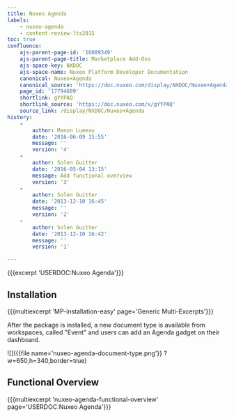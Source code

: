 ```yaml
---
title: Nuxeo Agenda
labels:
    - nuxeo-agenda
    - content-review-lts2015
toc: true
confluence:
    ajs-parent-page-id: '16089349'
    ajs-parent-page-title: Marketplace Add-Ons
    ajs-space-key: NXDOC
    ajs-space-name: Nuxeo Platform Developer Documentation
    canonical: Nuxeo+Agenda
    canonical_source: 'https://doc.nuxeo.com/display/NXDOC/Nuxeo+Agenda'
    page_id: '17794689'
    shortlink: gYYPAQ
    shortlink_source: 'https://doc.nuxeo.com/x/gYYPAQ'
    source_link: /display/NXDOC/Nuxeo+Agenda
history:
    - 
        author: Manon Lumeau
        date: '2016-06-09 15:55'
        message: ''
        version: '4'
    - 
        author: Solen Guitter
        date: '2016-05-04 13:15'
        message: Add functional overview
        version: '3'
    - 
        author: Solen Guitter
        date: '2013-12-10 16:45'
        message: ''
        version: '2'
    - 
        author: Solen Guitter
        date: '2013-12-10 16:42'
        message: ''
        version: '1'

---
```

{{{excerpt 'USERDOC:Nuxeo Agenda'}}}

## Installation

{{{multiexcerpt 'MP-installation-easy' page='Generic Multi-Excerpts'}}}

After the package is installed, a new document type is available from workspaces, called "Event" and users can add an Agenda gadget on their dashboard.

![]({{file name='nuxeo-agenda-document-type.png'}} ?w=650,h=340,border=true)

## Functional Overview

{{{multiexcerpt 'nuxeo-agenda-functional-overview' page='USERDOC:Nuxeo Agenda'}}}